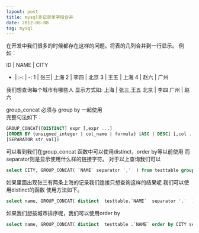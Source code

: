 ```yaml
---
layout: post
title: mysql多记录单字段合并 
date: 2012-08-08 
tag: mysql
---
```


在开发中我们很多的时候都存在这样的问题。将表的几列合并到一行显示。
例如：

ID | NAME | CITY 
- | :-: | -: 
1 | 张三| 上海 
2 | 李四 | 北京 
3 | 王五 | 上海
4 | 赵六 | 广州

我们想查询每个城市有哪些人 显示方式如:
上海	| 张三,王五
北京	| 李四
广州 | 赵六

group_concat 必须与 group by 一起使用 <br/>
完整句法如下：
``` sql
GROUP_CONCAT([DISTINCT] expr [,expr ...]  
[ORDER BY {unsigned_integer | col_name | formula} [ASC | DESC] [,col ...]]  
[SEPARATOR str_val])
```
可以看到我们在group_concat 函数中可以使用distinct，order by等以前使用
而separator则是显示使用什么样的链接字符。
对于以上查询我们可以
``` sql
select CITY, GROUP_CONCAT( `NAME` separator ','  ) from testtable group by CIT
```
如果里面出现张三有两条上海的记录我们连接只想查询这样的结果呢
我们可以使用distinct的函数 使用方法如下。
``` sql
select name, GROUP_CONCAT( distinct  testtable.`NAME`  separator ','  ) from  testtable  group by  testtable.`CITY`  
```
如果我们想按城市排序呢，我们可以使用order  by
``` sql
select name, GROUP_CONCAT( distinct  testtable .`NAME` order by CITY separator ','  ) from  testtable  group by  testtable.`CITY` 
```